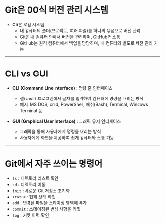 # Git은 00식 버전 관리 시스템
- Git은 로컬 시스템
  - 내 컴퓨터의 폴더(프로젝트, 여러 파일)를 하나의 묶음으로 버전 관리
  - Git은 내 컴퓨터 안에서 버전을 관리하며, GitHub와 소통
  - GitHub는 원격 컴퓨터에서 백업을 담당하며, 내 컴퓨터와 별도로 버전 관리 가능

---

# CLI vs GUI

- **CLI (Command Line Interface)** : 명령 줄 인터페이스
  - 셀(shell) 프로그램에서 글자를 입력하여 컴퓨터에 명령을 내리는 방식
  - 예시: MS DOS, cmd, PowerShell, 배쉬(Bash), Terminal, Windows Terminal 등

- **GUI (Graphical User Interface)** : 그래픽 유저 인터페이스
  - 그래픽을 통해 사용자에게 명령을 내리는 방식
  - 사용자에게 화면을 제공하여 쉽게 컴퓨터와 소통 가능

---

# Git에서 자주 쓰이는 명령어

- `ls` : 디렉토리 리스트 확인
- `cd` : 디렉토리 이동
- `init` : 새로운 Git 저장소 초기화
- `status` : 현재 상태 확인
- `add` : 변경된 파일을 스테이징 영역에 추가
- `commit` : 스테이징된 변경 사항을 커밋
- `log` : 커밋 이력 확인
